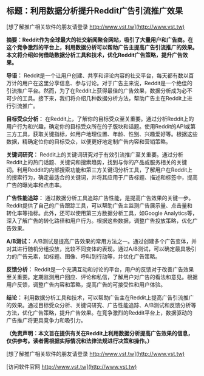 ## **标题：利用数据分析提升Reddit广告引流推广效果**

[想了解推广相关软件的朋友请登录 http://www.vst.tw](http://www.vst.tw)

**摘要：Reddit作为全球最大的社交新闻聚合网站，吸引了大量用户和广告商。在这个竞争激烈的平台上，利用数据分析可以帮助广告主提高广告引流推广的效果。本文将介绍如何借助数据分析工具和技术，优化Reddit广告策略，提升广告效果。**

**导语：**
Reddit是一个让用户创建、共享和评论内容的社交平台，每天都有数以百万计的用户在这里分享信息、参与讨论。对于广告主来说，Reddit是一个绝佳的引流推广平台。然而，为了在Reddit上获得最佳的广告效果，数据分析成为必不可少的工具。接下来，我们将介绍几种数据分析方法，帮助广告主在Reddit上进行引流推广。

**目标受众分析：**
在Reddit上，了解你的目标受众至关重要。通过分析Reddit上的用户行为和兴趣，确定你的目标受众所在的子版块和话题。使用Reddit的API或第三方工具，获取关键指标，如用户地理位置、年龄、性别、兴趣爱好等。根据这些数据，精确定位你的目标受众，以便更好地定制广告内容和营销策略。

**关键词研究：**
Reddit上的关键词研究对于有效引流推广至关重要。通过分析Reddit上的热门话题、关键词和搜索趋势，找到与你的产品或服务相关的关键词。利用Reddit的内部搜索功能和第三方关键词分析工具，了解用户在Reddit上的搜索行为，确定最适合的关键词，并将其应用于广告标题、描述和标签中，提高广告的曝光率和点击率。

**广告性能追踪：**
通过数据分析工具追踪广告性能，是提高广告效果的关键一步。Reddit提供了自己的广告跟踪工具，可以帮助广告主监测广告展示量、点击量和转化率等指标。此外，还可以使用第三方数据分析工具，如Google Analytics等，深入了解广告的转化路径和用户行为。根据这些数据，调整广告投放策略，优化广告效果。

**A/B测试：**
A/B测试是提高广告效果的常用方法之一。通过创建多个广告变体，并对其进行随机分组投放，比较不同变体的表现。通过A/B测试，可以确定最具吸引力的广告元素，如标题、图像、呼叫到行动等，并优化广告策略。

**反馈分析：**
Reddit是一个充满互动和讨论的平台，用户的反馈对于改善广告效果至关重要。定期监测用户回应、评论和私信，了解用户对广告的看法和意见。根据用户反馈，调整广告内容和策略，提高广告的可接受性和用户体验。

**结论：**
利用数据分析工具和技术，可以帮助广告主在Reddit上提高广告引流推广的效果。通过目标受众分析、关键词研究、广告性能追踪、A/B测试和反馈分析等方法，优化广告策略，提升广告效果。在竞争激烈的Reddit平台上，数据驱动的广告推广将更具竞争力和吸引力。

**（免责声明：本文旨在提供有关在Reddit上利用数据分析提高广告效果的信息，仅供参考。读者需根据实际情况和法律法规进行决策和操作。）**

[想了解推广相关软件的朋友请登录 http://www.vst.tw](http://www.vst.tw)


[访问软件官网 http://www.vst.tw](http://www.vst.tw)
